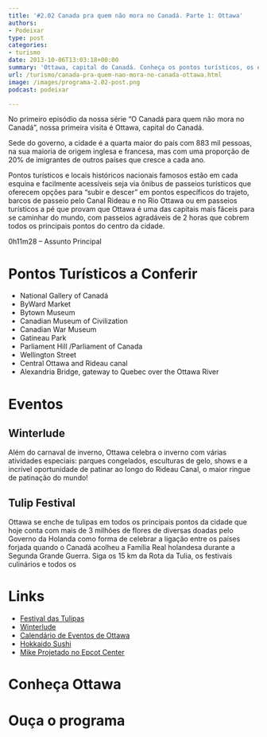 ```yaml
---
title: '#2.02 Canada pra quem não mora no Canadá. Parte 1: Ottawa'
authors:
- Podeixar
type: post
categories:
- turismo
date: 2013-10-06T13:03:18+00:00
summary: 'Ottawa, capital do Canadá. Conheça os pontos turísticos, os eventos, as curiosidades da cidade e também porque Ottawa se enche de tulipas todos os anos. '
url: /turismo/canada-pra-quem-nao-mora-no-canada-ottawa.html
image: /images/programa-2.02-post.png
podcast: podeixar

---
```

No primeiro episódio da nossa série &#8220;O Canadá para quem não mora no Canadá&#8221;, nossa primeira visita é Ottawa, capital do Canadá.

Sede do governo, a cidade é a quarta maior do país com 883 mil pessoas, na sua maioria de origem inglesa e francesa, mas com uma proporção de 20% de imigrantes de outros países que cresce a cada ano.

Pontos turísticos e locais históricos nacionais famosos estão em cada esquina e facilmente acessíveis seja via ônibus de passeios turísticos que oferecem opções para “subir e descer” em pontos específicos do trajeto, barcos de passeio pelo Canal Rideau e no Rio Ottawa ou em passeios turísticos a pé que provam que Ottawa é uma das capitais mais fáceis para se caminhar do mundo, com passeios agradáveis de 2 horas que cobrem todos os principais pontos do centro da cidade.

0h11m28 &#8211; Assunto Principal

# Pontos Turísticos a Conferir

  * National Gallery of Canadá
  * ByWard Market
  * Bytown Museum
  * Canadian Museum of Civilization
  * Canadian War Museum
  * Gatineau Park
  * Parliament Hill /Parliament of Canada
  * Wellington Street
  * Central Ottawa and Rideau canal
  * Alexandria Bridge, gateway to Quebec over the Ottawa River

# Eventos

## Winterlude

Além do carnaval de inverno, Ottawa celebra o inverno com várias atividades especiais: parques congelados, esculturas de gelo, shows e a incrível oportunidade de patinar ao longo do Rideau Canal, o maior ringue de patinação do mundo!

## Tulip Festival

Ottawa se enche de tulipas em todos os principais pontos da cidade que hoje conta com mais de 3 milhões de flores de diversas doadas pelo Governo da Holanda como forma de celebrar a ligação entre os países forjada quando o Canadá acolheu a Família Real holandesa durante a Segunda Grande Guerra. Siga os 15 km da Rota da Tulia, os festivais culinários e todos os

# Links

  * <a href="http://www.tulipfestival.ca/" target="_blank">Festival das Tulipas</a>
  * [Winterlude][1]
  * <a href="http://www.otmpcinternational.com/Events/tabid/263/language/pt-BR/Default.aspx" target="_blank">Calendário de Eventos de Ottawa</a>
  * <a href="http://www.hokkaidosushicanada.com/" target="_blank">Hokkaido Sushi</a>
  * <a href="http://www.youtube.com/watch?v=Tn2YxG0JJYY" target="_blank">Mike Projetado no Epcot Center</a>

# Conheça Ottawa

<span class="embed-youtube" style="text-align:center; display: block;"></span>

# Ouça o programa

 [1]: http://www.ottawafestivals.ca/events/winterlude/